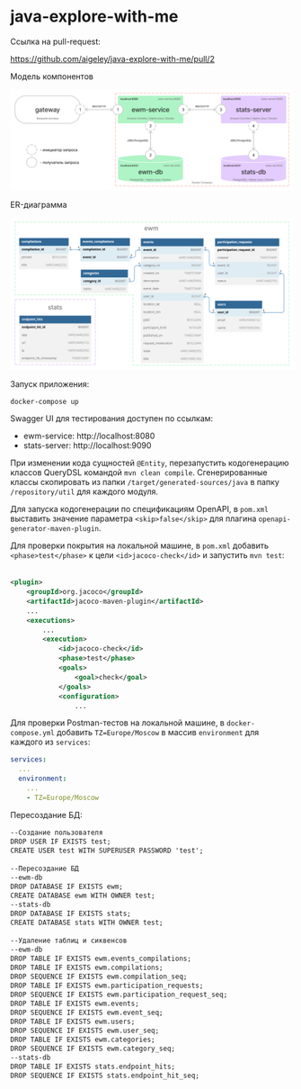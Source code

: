 # java-explore-with-me

Ссылка на pull-request:

https://github.com/aigeley/java-explore-with-me/pull/2

Модель компонентов

![Модель компонентов](ewm_vision.png)

ER-диаграмма

![База данных](ewm_db.png)

Запуск приложения:

```shell
docker-compose up
```

Swagger UI для тестирования доступен по ссылкам:

- ewm-service: http://localhost:8080
- stats-server: http://localhost:9090

При изменении кода сущностей `@Entity`, перезапустить кодогенерацию классов QueryDSL командой `mvn clean compile`.
Сгенерированные классы скопировать из папки `/target/generated-sources/java`
в папку `/repository/util` для каждого модуля.

Для запуска кодогенерации по спецификациям OpenAPI,
в `pom.xml` выставить значение параметра `<skip>false</skip>` для плагина `openapi-generator-maven-plugin`.

Для проверки покрытия на локальной машине,
в `pom.xml` добавить `<phase>test</phase>` к цели `<id>jacoco-check</id>` и запустить `mvn test`:

```xml

<plugin>
    <groupId>org.jacoco</groupId>
    <artifactId>jacoco-maven-plugin</artifactId>
    ...
    <executions>
        ...
        <execution>
            <id>jacoco-check</id>
            <phase>test</phase>
            <goals>
                <goal>check</goal>
            </goals>
            <configuration>
                ...
```

Для проверки Postman-тестов на локальной машине,
в `docker-compose.yml` добавить `TZ=Europe/Moscow` в массив `environment` для каждого из `services`:

```yaml
services:
  ...
  environment:
    ...
    - TZ=Europe/Moscow
```

Пересоздание БД:

```postgresql
--Создание пользователя
DROP USER IF EXISTS test;
CREATE USER test WITH SUPERUSER PASSWORD 'test';

--Пересоздание БД
--ewm-db
DROP DATABASE IF EXISTS ewm;
CREATE DATABASE ewm WITH OWNER test;
--stats-db
DROP DATABASE IF EXISTS stats;
CREATE DATABASE stats WITH OWNER test;

--Удаление таблиц и сиквенсов
--ewm-db
DROP TABLE IF EXISTS ewm.events_compilations;
DROP TABLE IF EXISTS ewm.compilations;
DROP SEQUENCE IF EXISTS ewm.compilation_seq;
DROP TABLE IF EXISTS ewm.participation_requests;
DROP SEQUENCE IF EXISTS ewm.participation_request_seq;
DROP TABLE IF EXISTS ewm.events;
DROP SEQUENCE IF EXISTS ewm.event_seq;
DROP TABLE IF EXISTS ewm.users;
DROP SEQUENCE IF EXISTS ewm.user_seq;
DROP TABLE IF EXISTS ewm.categories;
DROP SEQUENCE IF EXISTS ewm.category_seq;
--stats-db
DROP TABLE IF EXISTS stats.endpoint_hits;
DROP SEQUENCE IF EXISTS stats.endpoint_hit_seq;
```